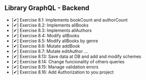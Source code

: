 ## Library GraphQL - Backend
  - [✔] Exercise 8.1: Implements bookCount and authorCount
  - [✔] Exercise 8.2: Implements allBooks
  - [✔] Exercise 8.3: Implements allAuthors
  - [✔] Exercise 8.4: Modify allBooks
  - [✔] Exercise 8.5: Modify allBooks by genre
  - [✔] Exercise 8.6: Mutate addBook
  - [✔] Exercise 8.7: Mutate editAuthor
  ...
  - [✔] Exercise 8.13: Save data at DB and add and modify schemes
  - [✔] Exercise 8.14: Change funcionality of others queries
  - [✔] Exercise 8.15: Manage validation errors
  - [✔] Exercise 8.16: Add Authorization to you project